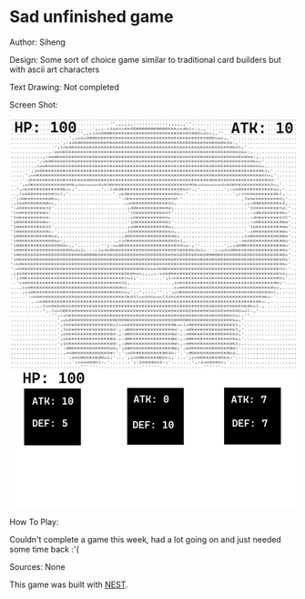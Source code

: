 # Sad unfinished game

Author: Siheng

Design: Some sort of choice game similar to traditional card builders but with ascii art characters

Text Drawing: Not completed

Screen Shot:

![Screen Shot](screenshot.png)

How To Play:

Couldn't complete a game this week, had a lot going on and just needed some time back :'(

Sources: None

This game was built with [NEST](NEST.md).


